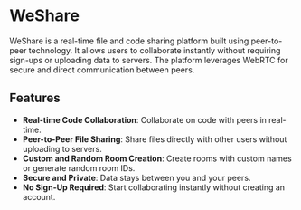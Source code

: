 # WeShare

WeShare is a real-time file and code sharing platform built using peer-to-peer technology. It allows users to collaborate instantly without requiring sign-ups or uploading data to servers. The platform leverages WebRTC for secure and direct communication between peers.

## Features

- **Real-time Code Collaboration**: Collaborate on code with peers in real-time.
- **Peer-to-Peer File Sharing**: Share files directly with other users without uploading to servers.
- **Custom and Random Room Creation**: Create rooms with custom names or generate random room IDs.
- **Secure and Private**: Data stays between you and your peers.
- **No Sign-Up Required**: Start collaborating instantly without creating an account.
